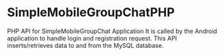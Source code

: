 # SimpleMobileGroupChatPHP
PHP API for SimpleMobileGroupChat Application
It is called by the Android application to handle login and registration request.
This API inserts/retrieves data to and from the MySQL database.
